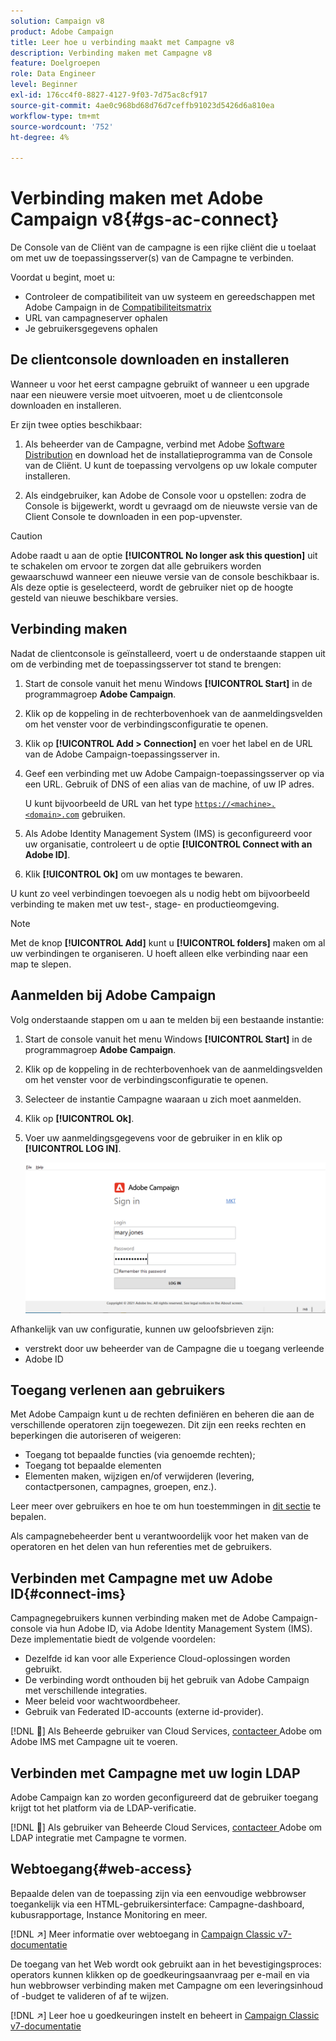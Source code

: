 ```yaml
---
solution: Campaign v8
product: Adobe Campaign
title: Leer hoe u verbinding maakt met Campagne v8
description: Verbinding maken met Campagne v8
feature: Doelgroepen
role: Data Engineer
level: Beginner
exl-id: 176cc4f0-8827-4127-9f03-7d75ac8cf917
source-git-commit: 4ae0c968bd68d76d7ceffb91023d5426d6a810ea
workflow-type: tm+mt
source-wordcount: '752'
ht-degree: 4%

---
```


# Verbinding maken met Adobe Campaign v8{#gs-ac-connect}

De Console van de Cliënt van de campagne is een rijke cliënt die u toelaat om met uw de toepassingsserver(s) van de Campagne te verbinden.

Voordat u begint, moet u:

* Controleer de compatibiliteit van uw systeem en gereedschappen met Adobe Campaign in de [Compatibiliteitsmatrix](compatibility-matrix.md)
* URL van campagneserver ophalen
* Je gebruikersgegevens ophalen

## De clientconsole downloaden en installeren

Wanneer u voor het eerst campagne gebruikt of wanneer u een upgrade naar een nieuwere versie moet uitvoeren, moet u de clientconsole downloaden en installeren.

Er zijn twee opties beschikbaar:

1. Als beheerder van de Campagne, verbind met Adobe [Software Distribution](https://experience.adobe.com/#/downloads/content/software-distribution/encampaign.html) en download het de installatieprogramma van de Console van de Cliënt. U kunt de toepassing vervolgens op uw lokale computer installeren.

1. Als eindgebruiker, kan Adobe de Console voor u opstellen: zodra de Console is bijgewerkt, wordt u gevraagd om de nieuwste versie van de Client Console te downloaden in een pop-upvenster.

>[!CAUTION]
>
>Adobe raadt u aan de optie **[!UICONTROL No longer ask this question]** uit te schakelen om ervoor te zorgen dat alle gebruikers worden gewaarschuwd wanneer een nieuwe versie van de console beschikbaar is.  Als deze optie is geselecteerd, wordt de gebruiker niet op de hoogte gesteld van nieuwe beschikbare versies.

## Verbinding maken

Nadat de clientconsole is geïnstalleerd, voert u de onderstaande stappen uit om de verbinding met de toepassingsserver tot stand te brengen:

1. Start de console vanuit het menu Windows **[!UICONTROL Start]** in de programmagroep **Adobe Campaign**.

1. Klik op de koppeling in de rechterbovenhoek van de aanmeldingsvelden om het venster voor de verbindingsconfiguratie te openen.

1. Klik op **[!UICONTROL Add > Connection]** en voer het label en de URL van de Adobe Campaign-toepassingsserver in.

1. Geef een verbinding met uw Adobe Campaign-toepassingsserver op via een URL. Gebruik of DNS of een alias van de machine, of uw IP adres.

   U kunt bijvoorbeeld de URL van het type [`https://<machine>.<domain>.com`](https://myserver.adobe.com) gebruiken.

1. Als Adobe Identity Management System (IMS) is geconfigureerd voor uw organisatie, controleert u de optie **[!UICONTROL Connect with an Adobe ID]**.

1. Klik **[!UICONTROL Ok]** om uw montages te bewaren.

U kunt zo veel verbindingen toevoegen als u nodig hebt om bijvoorbeeld verbinding te maken met uw test-, stage- en productieomgeving.

>[!NOTE]
>
>Met de knop **[!UICONTROL Add]** kunt u **[!UICONTROL folders]** maken om al uw verbindingen te organiseren. U hoeft alleen elke verbinding naar een map te slepen.

## Aanmelden bij Adobe Campaign

Volg onderstaande stappen om u aan te melden bij een bestaande instantie:

1. Start de console vanuit het menu Windows **[!UICONTROL Start]** in de programmagroep **Adobe Campaign**.

1. Klik op de koppeling in de rechterbovenhoek van de aanmeldingsvelden om het venster voor de verbindingsconfiguratie te openen.

1. Selecteer de instantie Campagne waaraan u zich moet aanmelden.

1. Klik op **[!UICONTROL Ok]**.

1. Voer uw aanmeldingsgegevens voor de gebruiker in en klik op **[!UICONTROL LOG IN]**.

   ![](assets/sign-in-v8.png)

Afhankelijk van uw configuratie, kunnen uw geloofsbrieven zijn:

* verstrekt door uw beheerder van de Campagne die u toegang verleende
* Adobe ID

## Toegang verlenen aan gebruikers

Met Adobe Campaign kunt u de rechten definiëren en beheren die aan de verschillende operatoren zijn toegewezen. Dit zijn een reeks rechten en beperkingen die autoriseren of weigeren:

* Toegang tot bepaalde functies (via genoemde rechten);
* Toegang tot bepaalde elementen
* Elementen maken, wijzigen en/of verwijderen (levering, contactpersonen, campagnes, groepen, enz.).

Leer meer over gebruikers en hoe te om hun toestemmingen in [dit sectie](permissions.md) te bepalen.

Als campagnebeheerder bent u verantwoordelijk voor het maken van de operatoren en het delen van hun referenties met de gebruikers.

## Verbinden met Campagne met uw Adobe ID{#connect-ims}

Campagnegebruikers kunnen verbinding maken met de Adobe Campaign-console via hun Adobe ID, via Adobe Identity Management System (IMS). Deze implementatie biedt de volgende voordelen:

* Dezelfde id kan voor alle Experience Cloud-oplossingen worden gebruikt.
* De verbinding wordt onthouden bij het gebruik van Adobe Campaign met verschillende integraties.
* Meer beleid voor wachtwoordbeheer.
* Gebruik van Federated ID-accounts (externe id-provider).

[!DNL :speech_balloon:] Als Beheerde gebruiker van Cloud Services,  [contacteer ](campaign-faq.md#support) Adobe om Adobe IMS met Campagne uit te voeren.

## Verbinden met Campagne met uw login LDAP

Adobe Campaign kan zo worden geconfigureerd dat de gebruiker toegang krijgt tot het platform via de LDAP-verificatie.

[!DNL :speech_balloon:] Als gebruiker van Beheerde Cloud Services,  [contacteer ](campaign-faq.md#support) Adobe om LDAP integratie met Campagne te vormen.


## Webtoegang{#web-access}

Bepaalde delen van de toepassing zijn via een eenvoudige webbrowser toegankelijk via een HTML-gebruikersinterface: Campagne-dashboard, kubusrapportage, Instance Monitoring en meer.

[!DNL :arrow_upper_right:] Meer informatie over webtoegang in  [Campaign Classic v7-documentatie](https://experienceleague.adobe.com/docs/campaign-classic/using/getting-started/starting-with-adobe-campaign/campaign-workspace/adobe-campaign-workspace.html?lang=en#console-and-web-access)

De toegang van het Web wordt ook gebruikt aan in het bevestigingsproces: operators kunnen klikken op de goedkeuringsaanvraag per e-mail en via hun webbrowser verbinding maken met Campagne om een leveringsinhoud of -budget te valideren of af te wijzen.

[!DNL :arrow_upper_right:] Leer hoe u goedkeuringen instelt en beheert in  [Campaign Classic v7-documentatie](https://experienceleague.adobe.com/docs/campaign-classic/using/orchestrating-campaigns/orchestrate-campaigns/marketing-campaign-approval.html?lang=en#orchestrating-campaigns)
